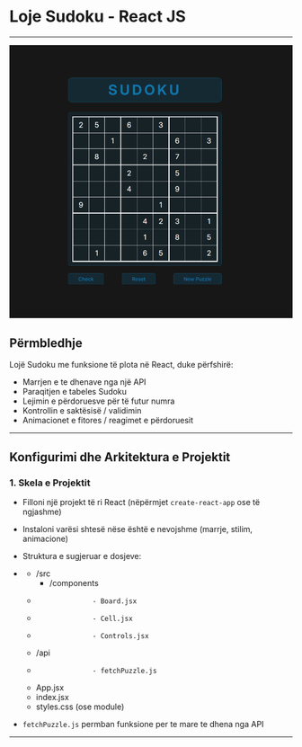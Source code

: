 # Loje Sudoku - React JS

---

![Preview](Result.png "Title")

## Përmbledhje

Lojë Sudoku me funksione të plota në React, duke përfshirë:

-   Marrjen e te dhenave nga një API
-   Paraqitjen e tabeles Sudoku
-   Lejimin e përdoruesve për të futur numra
-   Kontrollin e saktësisë / validimin
-   Animacionet e fitores / reagimet e përdoruesit

---

## Konfigurimi dhe Arkitektura e Projektit

### 1. Skela e Projektit

-   Filloni një projekt të ri React (nëpërmjet `create-react-app` ose të ngjashme)
-   Instaloni varësi shtesë nëse është e nevojshme (marrje, stilim, animacione)
-   Struktura e sugjeruar e dosjeve:

-   -   /src
        -   /components
    -                   - Board.jsx
    -                   - Cell.jsx
    -                   - Controls.jsx
    -   /api
    -                   - fetchPuzzle.js
    -   App.jsx
    -   index.jsx
    -   styles.css (ose module)

-   `fetchPuzzle.js` permban funksione per te mare te dhena nga API

---
